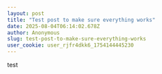 ```yaml
---
layout: post
title: "Test post to make sure everything works"
date: 2025-08-04T06:14:02.678Z
author: Anonymous
slug: test-post-to-make-sure-everything-works
user_cookie: user_rjfr4dkk6_1754144445230
---
```


test

